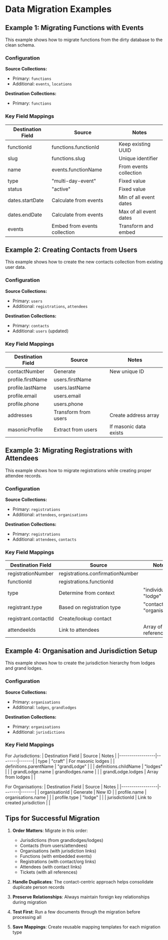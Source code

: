# Data Migration Examples

## Example 1: Migrating Functions with Events

This example shows how to migrate functions from the dirty database to the clean schema.

### Configuration

**Source Collections:**
- Primary: `functions`
- Additional: `events`, `locations`

**Destination Collections:**
- Primary: `functions`

### Key Field Mappings

| Destination Field | Source | Notes |
|------------------|--------|-------|
| functionId | functions.functionId | Keep existing UUID |
| slug | functions.slug | Unique identifier |
| name | events.functionName | From events collection |
| type | "multi-day-event" | Fixed value |
| status | "active" | Fixed value |
| dates.startDate | Calculate from events | Min of all event dates |
| dates.endDate | Calculate from events | Max of all event dates |
| events | Embed from events collection | Transform and embed |

## Example 2: Creating Contacts from Users

This example shows how to create the new contacts collection from existing user data.

### Configuration

**Source Collections:**
- Primary: `users`
- Additional: `registrations`, `attendees`

**Destination Collections:**
- Primary: `contacts`
- Additional: `users` (updated)

### Key Field Mappings

| Destination Field | Source | Notes |
|------------------|--------|-------|
| contactNumber | Generate | New unique ID |
| profile.firstName | users.firstName | |
| profile.lastName | users.lastName | |
| profile.email | users.email | |
| profile.phone | users.phone | |
| addresses | Transform from users | Create address array |
| masonicProfile | Extract from users | If masonic data exists |

## Example 3: Migrating Registrations with Attendees

This example shows how to migrate registrations while creating proper attendee records.

### Configuration

**Source Collections:**
- Primary: `registrations`
- Additional: `attendees`, `organisations`

**Destination Collections:**
- Primary: `registrations`
- Additional: `attendees`, `contacts`

### Key Field Mappings

| Destination Field | Source | Notes |
|------------------|--------|-------|
| registrationNumber | registrations.confirmationNumber | |
| functionId | registrations.functionId | |
| type | Determine from context | "individual" or "lodge" |
| registrant.type | Based on registration type | "contact" or "organisation" |
| registrant.contactId | Create/lookup contact | |
| attendeeIds | Link to attendees | Array of references |

## Example 4: Organisation and Jurisdiction Setup

This example shows how to create the jurisdiction hierarchy from lodges and grand lodges.

### Configuration

**Source Collections:**
- Primary: `organisations`
- Additional: `lodges`, `grandlodges`

**Destination Collections:**
- Primary: `organisations`
- Additional: `jurisdictions`

### Key Field Mappings

For Jurisdictions:
| Destination Field | Source | Notes |
|------------------|--------|-------|
| type | "craft" | For masonic lodges |
| definitions.parentName | "grandLodge" | |
| definitions.childName | "lodges" | |
| grandLodge.name | grandlodges.name | |
| grandLodge.lodges | Array from lodges | |

For Organisations:
| Destination Field | Source | Notes |
|------------------|--------|-------|
| organisationId | Generate | New ID |
| profile.name | organisations.name | |
| profile.type | "lodge" | |
| jurisdictionId | Link to created jurisdiction | |

## Tips for Successful Migration

1. **Order Matters**: Migrate in this order:
   - Jurisdictions (from grandlodges/lodges)
   - Contacts (from users/attendees)
   - Organisations (with jurisdiction links)
   - Functions (with embedded events)
   - Registrations (with contact/org links)
   - Attendees (with contact links)
   - Tickets (with all references)

2. **Handle Duplicates**: The contact-centric approach helps consolidate duplicate person records

3. **Preserve Relationships**: Always maintain foreign key relationships during migration

4. **Test First**: Run a few documents through the migration before processing all

5. **Save Mappings**: Create reusable mapping templates for each migration type